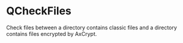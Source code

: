 # QCheckFiles
Check files between a directory contains classic files and a directory contains files encrypted by AxCrypt.
